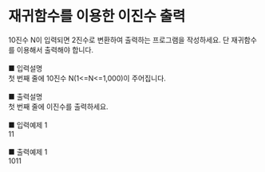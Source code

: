 # 재귀함수를 이용한 이진수 출력
10진수 N이 입력되면 2진수로 변환하여 출력하는 프로그램을 작성하세요. 단 재귀함수를 이용해서 출력해야 합니다.<br>
<br>
■ 입력설명<br>
첫 번째 줄에 10진수 N(1<=N<=1,000)이 주어집니다.<br>
<br>
■ 출력설명<br>
첫 번째 줄에 이진수를 출력하세요.<br>
<br>
■ 입력예제 1<br>
11<br>
<br>
■ 출력예제 1<br>
1011